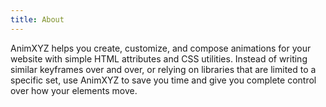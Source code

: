 ```yaml
---
title: About
---
```


AnimXYZ helps you create, customize, and compose animations for your website with simple HTML attributes and CSS utilities. Instead of writing similar keyframes over and over, or relying on libraries that are limited to a specific set, use AnimXYZ to save you time and give you complete control over how your elements move.
